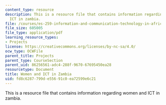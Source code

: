 ```yaml
---
content_type: resource
description: This is a resource file that contains information regarding women and
  ICT in zambia.
file: /courses/es-259-information-and-communication-technology-in-africa-spring-2006/fd8c6287799de55691c0ea72599e6c21_MITES_259S06_maltes_3.pdf
file_size: 605005
file_type: application/pdf
learning_resource_types:
- Projects
license: https://creativecommons.org/licenses/by-nc-sa/4.0/
ocw_type: OCWFile
parent_title: Projects
parent_type: CourseSection
parent_uid: 86256561-adc4-288f-9670-67695450ea28
resourcetype: Document
title: Women and ICT in Zambia
uid: fd8c6287-799d-e556-91c0-ea72599e6c21
---
```

This is a resource file that contains information regarding women and ICT in zambia.